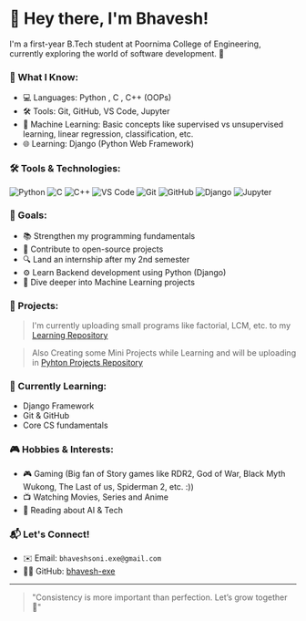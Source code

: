 # 👋 Hey there, I'm Bhavesh!

I'm a first-year B.Tech student at Poornima College of Engineering, currently exploring the world of software development. 🚀

### 🧠 What I Know:
- 💻 Languages: Python , C , C++ (OOPs)
- 🛠️ Tools: Git, GitHub, VS Code, Jupyter
- 🤖 Machine Learning: Basic concepts like supervised vs unsupervised learning, linear regression, classification, etc.
- 🌐 Learning: Django (Python Web Framework)

### 🛠️ Tools & Technologies:

![Python](https://img.shields.io/badge/-Python-3776AB?style=flat&logo=python&logoColor=white)
![C](https://img.shields.io/badge/-C-00599C?style=flat&logo=c&logoColor=white)
![C++](https://img.shields.io/badge/-C++-00599C?style=flat&logo=cplusplus&logoColor=white)
![VS Code](https://img.shields.io/badge/-VSCode-007ACC?style=flat&logo=visual-studio-code&logoColor=white)
![Git](https://img.shields.io/badge/-Git-F05032?style=flat&logo=git&logoColor=white)
![GitHub](https://img.shields.io/badge/-GitHub-181717?style=flat&logo=github&logoColor=white)
![Django](https://img.shields.io/badge/-Django-092E20?style=flat&logo=django&logoColor=white)
![Jupyter](https://img.shields.io/badge/-Jupyter-F37626?style=flat&logo=jupyter&logoColor=white)


### 🎯 Goals:
- 📚 Strengthen my programming fundamentals
- 🤝 Contribute to open-source projects
- 🔍 Land an internship after my 2nd semester
- ⚙️ Learn Backend development using Python (Django)
- 🤖 Dive deeper into Machine Learning projects


### 🧩 Projects:
> I'm currently uploading small programs like factorial, LCM, etc. to my [Learning Repository](https://github.com/bhavesh-exe/learning)

> Also Creating some Mini Projects while Learning and will be uploading in [Pyhton Projects Repository](https://github.com/Bhavesh-exe/Python-Projects)


### 🌱 Currently Learning:
- Django Framework
- Git & GitHub
- Core CS fundamentals


### 🎮 Hobbies & Interests:
- 🎮 Gaming (Big fan of Story games like RDR2, God of War, Black Myth Wukong, The Last of us, Spiderman 2, etc. :))
- 📺 Watching Movies, Series and Anime
- 📘 Reading about AI & Tech


### 📬 Let's Connect!
- ✉️ Email: `bhaveshsoni.exe@gmail.com` 
- 🧑‍💻 GitHub: [bhavesh-exe](https://github.com/Bhavesh-exe)

---

> "Consistency is more important than perfection. Let’s grow together 💪"
